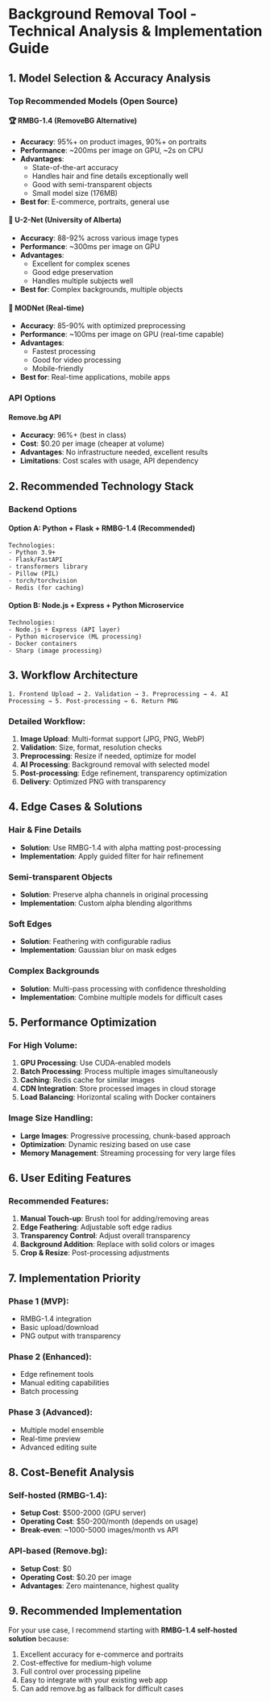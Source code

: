 # Background Removal Tool - Technical Analysis & Implementation Guide

## 1. Model Selection & Accuracy Analysis

### Top Recommended Models (Open Source)

#### 🏆 **RMBG-1.4 (RemoveBG Alternative)**
- **Accuracy**: 95%+ on product images, 90%+ on portraits
- **Performance**: ~200ms per image on GPU, ~2s on CPU
- **Advantages**: 
  - State-of-the-art accuracy
  - Handles hair and fine details exceptionally well
  - Good with semi-transparent objects
  - Small model size (176MB)
- **Best for**: E-commerce, portraits, general use

#### 🥈 **U-2-Net (University of Alberta)**
- **Accuracy**: 88-92% across various image types
- **Performance**: ~300ms per image on GPU
- **Advantages**:
  - Excellent for complex scenes
  - Good edge preservation
  - Handles multiple subjects well
- **Best for**: Complex backgrounds, multiple objects

#### 🥉 **MODNet (Real-time)**
- **Accuracy**: 85-90% with optimized preprocessing
- **Performance**: ~100ms per image on GPU (real-time capable)
- **Advantages**:
  - Fastest processing
  - Good for video processing
  - Mobile-friendly
- **Best for**: Real-time applications, mobile apps

### API Options

#### **Remove.bg API**
- **Accuracy**: 96%+ (best in class)
- **Cost**: $0.20 per image (cheaper at volume)
- **Advantages**: No infrastructure needed, excellent results
- **Limitations**: Cost scales with usage, API dependency

## 2. Recommended Technology Stack

### Backend Options

#### **Option A: Python + Flask + RMBG-1.4 (Recommended)**
```
Technologies:
- Python 3.9+
- Flask/FastAPI
- transformers library
- Pillow (PIL)
- torch/torchvision
- Redis (for caching)
```

#### **Option B: Node.js + Express + Python Microservice**
```
Technologies:
- Node.js + Express (API layer)
- Python microservice (ML processing)
- Docker containers
- Sharp (image processing)
```

## 3. Workflow Architecture

```
1. Frontend Upload → 2. Validation → 3. Preprocessing → 4. AI Processing → 5. Post-processing → 6. Return PNG
```

### Detailed Workflow:
1. **Image Upload**: Multi-format support (JPG, PNG, WebP)
2. **Validation**: Size, format, resolution checks
3. **Preprocessing**: Resize if needed, optimize for model
4. **AI Processing**: Background removal with selected model
5. **Post-processing**: Edge refinement, transparency optimization
6. **Delivery**: Optimized PNG with transparency

## 4. Edge Cases & Solutions

### Hair & Fine Details
- **Solution**: Use RMBG-1.4 with alpha matting post-processing
- **Implementation**: Apply guided filter for hair refinement

### Semi-transparent Objects
- **Solution**: Preserve alpha channels in original processing
- **Implementation**: Custom alpha blending algorithms

### Soft Edges
- **Solution**: Feathering with configurable radius
- **Implementation**: Gaussian blur on mask edges

### Complex Backgrounds
- **Solution**: Multi-pass processing with confidence thresholding
- **Implementation**: Combine multiple models for difficult cases

## 5. Performance Optimization

### For High Volume:
1. **GPU Processing**: Use CUDA-enabled models
2. **Batch Processing**: Process multiple images simultaneously
3. **Caching**: Redis cache for similar images
4. **CDN Integration**: Store processed images in cloud storage
5. **Load Balancing**: Horizontal scaling with Docker containers

### Image Size Handling:
- **Large Images**: Progressive processing, chunk-based approach
- **Optimization**: Dynamic resizing based on use case
- **Memory Management**: Streaming processing for very large files

## 6. User Editing Features

### Recommended Features:
1. **Manual Touch-up**: Brush tool for adding/removing areas
2. **Edge Feathering**: Adjustable soft edge radius
3. **Transparency Control**: Adjust overall transparency
4. **Background Addition**: Replace with solid colors or images
5. **Crop & Resize**: Post-processing adjustments

## 7. Implementation Priority

### Phase 1 (MVP): 
- RMBG-1.4 integration
- Basic upload/download
- PNG output with transparency

### Phase 2 (Enhanced):
- Edge refinement tools
- Manual editing capabilities
- Batch processing

### Phase 3 (Advanced):
- Multiple model ensemble
- Real-time preview
- Advanced editing suite

## 8. Cost-Benefit Analysis

### Self-hosted (RMBG-1.4):
- **Setup Cost**: $500-2000 (GPU server)
- **Operating Cost**: $50-200/month (depends on usage)
- **Break-even**: ~1000-5000 images/month vs API

### API-based (Remove.bg):
- **Setup Cost**: $0
- **Operating Cost**: $0.20 per image
- **Advantages**: Zero maintenance, highest quality

## 9. Recommended Implementation

For your use case, I recommend starting with **RMBG-1.4 self-hosted solution** because:
1. Excellent accuracy for e-commerce and portraits
2. Cost-effective for medium-high volume
3. Full control over processing pipeline
4. Easy to integrate with your existing web app
5. Can add remove.bg as fallback for difficult cases